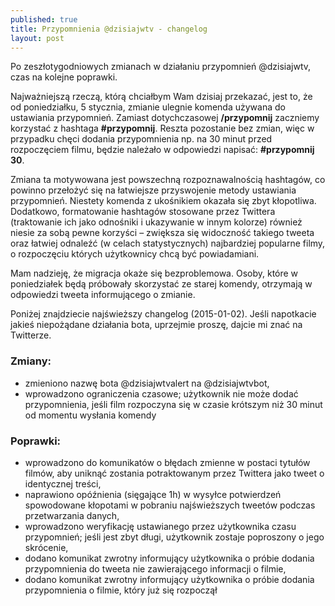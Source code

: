 ```yaml
---
published: true
title: Przypomnienia @dzisiajwtv - changelog
layout: post
---
```

Po zeszłotygodniowych zmianach w działaniu przypomnień @dzisiajwtv, czas na kolejne poprawki.

Najważniejszą rzeczą, którą chciałbym Wam dzisiaj przekazać, jest to, że od poniedziałku, 5 stycznia, zmianie ulegnie komenda używana do ustawiania przypomnień. Zamiast dotychczasowej **/przypomnij** zaczniemy korzystać z hashtaga **#przypomnij**. Reszta pozostanie bez zmian, więc w przypadku chęci dodania przypomnienia np. na 30 minut przed rozpoczęciem filmu, będzie należało w odpowiedzi napisać: **#przypomnij 30**.

Zmiana ta motywowana jest powszechną rozpoznawalnością hashtagów, co powinno przełożyć się na łatwiejsze przyswojenie metody ustawiania przypomnień. Niestety komenda z ukośnikiem okazała się zbyt kłopotliwa. Dodatkowo, formatowanie hashtagów stosowane przez Twittera (traktowanie ich jako odnośniki i ukazywanie w innym kolorze) również niesie za sobą pewne korzyści – zwiększa się widoczność takiego tweeta oraz łatwiej odnaleźć (w celach statystycznych) najbardziej popularne filmy, o rozpoczęciu których użytkownicy chcą być powiadamiani.

Mam nadzieję, że migracja okaże się bezproblemowa. Osoby, które w poniedziałek będą próbowały skorzystać ze starej komendy, otrzymają w odpowiedzi tweeta informującego o zmianie.

Poniżej znajdziecie najświeższy changelog (2015-01-02). Jeśli napotkacie jakieś niepożądane działania bota, uprzejmie proszę, dajcie mi znać na Twitterze.

### Zmiany:

* zmieniono nazwę bota @dzisiajwtvalert na @dzisiajwtvbot,
* wprowadzono ograniczenia czasowe; użytkownik nie może dodać przypomnienia, jeśli film rozpoczyna się w czasie krótszym niż 30 minut od momentu wysłania komendy

### Poprawki:

* wprowadzono do komunikatów o błędach zmienne w postaci tytułów filmów, aby uniknąć zostania potraktowanym przez Twittera jako tweet o identycznej treści,
* naprawiono opóźnienia (sięgające 1h) w wysyłce potwierdzeń spowodowane kłopotami w pobraniu najświeższych tweetów podczas przetwarzania danych,
* wprowadzono weryfikację ustawianego przez użytkownika czasu przypomnień; jeśli jest zbyt długi, użytkownik zostaje poproszony o jego skrócenie,
* dodano komunikat zwrotny informujący użytkownika o próbie dodania przypomnienia do tweeta nie zawierającego informacji o filmie,
* dodano komunikat zwrotny informujący użytkownika o próbie dodania przypomnienia o filmie, który już się rozpoczął
